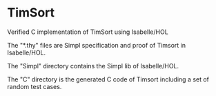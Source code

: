 # TimSort
Verified C implementation of TimSort using Isabelle/HOL

The "*.thy" files are Simpl specification and proof of Timsort in Isabelle/HOL. 

The "Simpl" directory contains the Simpl lib of Isabelle/HOL. 

The "C" directory is the generated C code of Timsort including a set of random test cases. 
